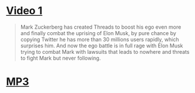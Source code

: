 # [Video 1](https://www.pbs.org/newshour/show/meta-launches-twitter-competitor-threads-as-zuckerberg-and-musk-rivalry-intensifies)

> Mark Zuckerberg has created Threads to boost his ego even more and finally combat the uprising of Elon Musk, by pure chance by copying Twitter he has more than 30 millions users rapidly, which surprises him. And now the ego battle is in full rage with Elon Musk trying to combat Mark with lawsuits that leads to nowhere and threats to fight Mark but never following.

# [MP3](https://www.npr.org/transcripts/1189831527)